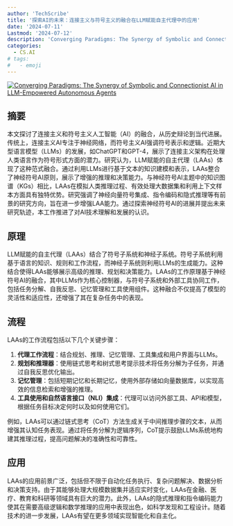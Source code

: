 ```yaml
---
author: 'TechScribe'
title: '探索AI的未来：连接主义与符号主义的融合在LLM赋能自主代理中的应用'
date: '2024-07-11'
Lastmod: '2024-07-12'
description: 'Converging Paradigms: The Synergy of Symbolic and Connectionist AI in LLM-Empowered Autonomous Agents'
categories:
  - CS.AI
# tags:
#   - emoji
---
```


[![Converging Paradigms: The Synergy of Symbolic and Connectionist AI in LLM-Empowered Autonomous Agents](https://arxiv-research-1301205113.cos.ap-guangzhou.myqcloud.com/images/2407.08516v1.pdf_0.jpg)](https://arxiv.org/abs/2407.08516v1)

## 摘要

本文探讨了连接主义和符号主义人工智能（AI）的融合，从历史辩论到当代进展。传统上，连接主义AI专注于神经网络，而符号主义AI强调符号表示和逻辑。近期大型语言模型（LLMs）的发展，如ChatGPT和GPT-4，展示了连接主义架构在处理人类语言作为符号形式方面的潜力。研究认为，LLM赋能的自主代理（LAAs）体现了这种范式融合。通过利用LLMs进行基于文本的知识建模和表示，LAAs整合了神经符号AI原则，展示了增强的推理和决策能力。与神经符号AI主题中的知识图谱（KGs）相比，LAAs在模拟人类推理过程、有效处理大数据集和利用上下文样本方面具有独特优势。研究强调了神经向量符号集成、指令编码和隐式推理等有前景的研究方向，旨在进一步增强LAA能力。通过探索神经符号AI的进展并提出未来研究轨迹，本工作推进了对AI技术理解和发展的认识。<!--more-->

## 原理

LLM赋能的自主代理（LAAs）结合了符号子系统和神经子系统。符号子系统利用基于语言的知识、规则和工作流程，而神经子系统则利用LLMs的生成能力。这种结合使得LAAs能够展示高级的推理、规划和决策能力。LAAs的工作原理基于神经符号AI的融合，其中LLMs作为核心控制器，与符号子系统和外部工具协同工作，包括任务分解、自我反思、记忆管理和工具使用组件。这种融合不仅提高了模型的灵活性和适应性，还增强了其在复杂任务中的表现。

## 流程

LAAs的工作流程包括以下几个关键步骤：
1. **代理工作流程**：结合规划、推理、记忆管理、工具集成和用户界面与LLMs。
2. **规划和推理器**：使用链式思考和树式思考提示技术将任务分解为子任务，并通过自我反思优化输出。
3. **记忆管理**：包括短期记忆和长期记忆，使用外部存储如向量数据库，以实现高效的信息检索和增强的推理。
4. **工具使用和自然语言接口（NLI）集成**：代理可以访问外部工具、API和模型，根据任务目标决定何时以及如何使用它们。

例如，LAAs可以通过链式思考（CoT）方法生成关于中间推理步骤的文本，从而增强其认知任务表现。通过将任务分解为逻辑序列，CoT提示鼓励LLMs系统地构建其推理过程，提高问题解决的准确性和可靠性。

## 应用

LAAs的应用前景广泛，包括但不限于自动化任务执行、复杂问题解决、数据分析和决策支持。由于其能够处理大规模数据集并适应实时变化，LAAs在金融、医疗、教育和科研等领域具有巨大的潜力。此外，LAAs的隐式推理和指令编码能力使其在需要高级逻辑和数学推理的应用中表现出色，如科学发现和工程设计。随着技术的进一步发展，LAAs有望在更多领域实现智能化和自主化。